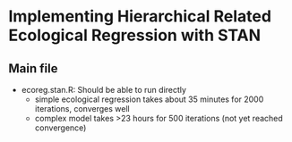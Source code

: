 # Implementing Hierarchical Related Ecological Regression with STAN

## Main file

  - ecoreg.stan.R: Should be able to run directly 
    - simple ecological regression takes about 35 minutes for 2000 iterations, converges well
    - complex model takes >23 hours for 500 iterations (not yet reached convergence)
